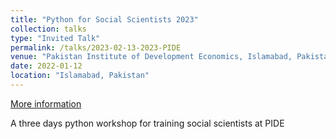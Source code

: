 ```yaml
---
title: "Python for Social Scientists 2023"
collection: talks
type: "Invited Talk"
permalink: /talks/2023-02-13-2023-PIDE
venue: "Pakistan Institute of Development Economics, Islamabad, Pakistan"
date: 2022-01-12
location: "Islamabad, Pakistan"
---
```


[More information](https://rasta.pide.org.pk/rasta-events/python-for-social-scientist-2023/)

A three days python workshop for training social scientists at PIDE